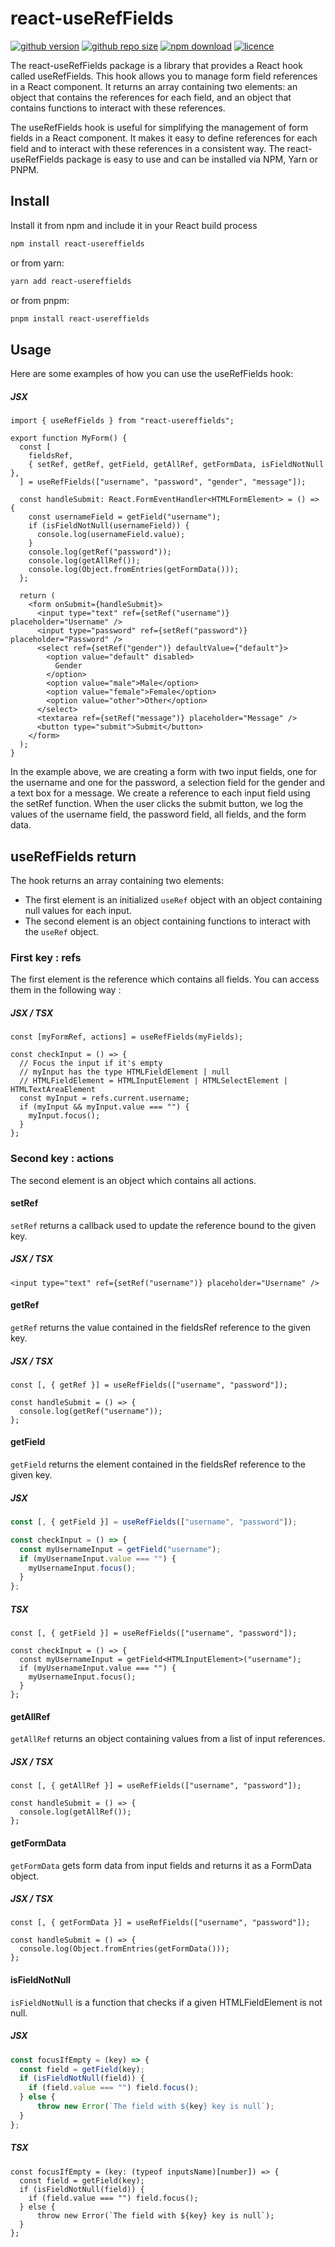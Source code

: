 # react-useRefFields

[![github version](https://img.shields.io/github/package-json/v/Forthtilliath/react-usereffields?color=success)](https://img.shields.io/github/package-json/v/Forthtilliath/react-usereffields) [![github repo size](https://img.shields.io/github/repo-size/Forthtilliath/react-usereffields)](https://img.shields.io/github/repo-size/Forthtilliath/react-usereffields) [![npm download](https://img.shields.io/npm/dt/react-usereffields)](https://img.shields.io/npm/dt/react-usereffields) [![licence](https://img.shields.io/npm/l/react-usereffields)](https://img.shields.io/npm/l/react-usereffields)

The react-useRefFields package is a library that provides a React hook called useRefFields. This hook allows you to manage form field references in a React component. It returns an array containing two elements: an object that contains the references for each field, and an object that contains functions to interact with these references.

The useRefFields hook is useful for simplifying the management of form fields in a React component. It makes it easy to define references for each field and to interact with these references in a consistent way. The react-useRefFields package is easy to use and can be installed via NPM, Yarn or PNPM.

## Install

Install it from npm and include it in your React build process

```bash
npm install react-usereffields
```

or from yarn:

```bash
yarn add react-usereffields
```

or from pnpm:

```bash
pnpm install react-usereffields
```

## Usage

Here are some examples of how you can use the useRefFields hook:

##### JSX

```tsx
import { useRefFields } from "react-usereffields";

export function MyForm() {
  const [
    fieldsRef,
    { setRef, getRef, getField, getAllRef, getFormData, isFieldNotNull },
  ] = useRefFields(["username", "password", "gender", "message"]);

  const handleSubmit: React.FormEventHandler<HTMLFormElement> = () => {
    const usernameField = getField("username");
    if (isFieldNotNull(usernameField)) {
      console.log(usernameField.value);
    }
    console.log(getRef("password"));
    console.log(getAllRef());
    console.log(Object.fromEntries(getFormData()));
  };

  return (
    <form onSubmit={handleSubmit}>
      <input type="text" ref={setRef("username")} placeholder="Username" />
      <input type="password" ref={setRef("password")} placeholder="Password" />
      <select ref={setRef("gender")} defaultValue={"default"}>
        <option value="default" disabled>
          Gender
        </option>
        <option value="male">Male</option>
        <option value="female">Female</option>
        <option value="other">Other</option>
      </select>
      <textarea ref={setRef("message")} placeholder="Message" />
      <button type="submit">Submit</button>
    </form>
  );
}
```

In the example above, we are creating a form with two input fields, one for the username and one for the password, a selection field for the gender and a text box for a message. We create a reference to each input field using the setRef function. When the user clicks the submit button, we log the values of the username field, the password field, all fields, and the form data.

## useRefFields return

The hook returns an array containing two elements:

- The first element is an initialized `useRef` object with an object containing null values for each input.
- The second element is an object containing functions to interact with the `useRef` object.

### First key : refs

The first element is the reference which contains all fields. You can access them in the following way :

##### JSX / TSX

```tsx
const [myFormRef, actions] = useRefFields(myFields);

const checkInput = () => {
  // Focus the input if it's empty
  // myInput has the type HTMLFieldElement | null
  // HTMLFieldElement = HTMLInputElement | HTMLSelectElement | HTMLTextAreaElement
  const myInput = refs.current.username;
  if (myInput && myInput.value === "") {
    myInput.focus();
  }
};
```

### Second key : actions

The second element is an object which contains all actions.

#### setRef

`setRef` returns a callback used to update the reference bound to the given key.

##### JSX / TSX

```tsx
<input type="text" ref={setRef("username")} placeholder="Username" />
```

#### getRef

`getRef` returns the value contained in the fieldsRef reference to the given key.

##### JSX / TSX

```tsx
const [, { getRef }] = useRefFields(["username", "password"]);

const handleSubmit = () => {
  console.log(getRef("username"));
};
```

#### getField

`getField` returns the element contained in the fieldsRef reference to the given key.

##### JSX

```jsx
const [, { getField }] = useRefFields(["username", "password"]);

const checkInput = () => {
  const myUsernameInput = getField("username");
  if (myUsernameInput.value === "") {
    myUsernameInput.focus();
  }
};
```

##### TSX

```tsx
const [, { getField }] = useRefFields(["username", "password"]);

const checkInput = () => {
  const myUsernameInput = getField<HTMLInputElement>("username");
  if (myUsernameInput.value === "") {
    myUsernameInput.focus();
  }
};
```

#### getAllRef

`getAllRef` returns an object containing values from a list of input references.

##### JSX / TSX

```tsx
const [, { getAllRef }] = useRefFields(["username", "password"]);

const handleSubmit = () => {
  console.log(getAllRef());
};
```

#### getFormData

`getFormData` gets form data from input fields and returns it as a FormData object.

##### JSX / TSX

```tsx
const [, { getFormData }] = useRefFields(["username", "password"]);

const handleSubmit = () => {
  console.log(Object.fromEntries(getFormData()));
};
```

#### isFieldNotNull

`isFieldNotNull` is a function that checks if a given HTMLFieldElement is not null.

##### JSX

```jsx
const focusIfEmpty = (key) => {
  const field = getField(key);
  if (isFieldNotNull(field)) {
    if (field.value === "") field.focus();
  } else {
      throw new Error(`The field with ${key} key is null`);
  }
};
```

##### TSX

```tsx
const focusIfEmpty = (key: (typeof inputsName)[number]) => {
  const field = getField(key);
  if (isFieldNotNull(field)) {
    if (field.value === "") field.focus();
  } else {
      throw new Error(`The field with ${key} key is null`);
  }
};
```
